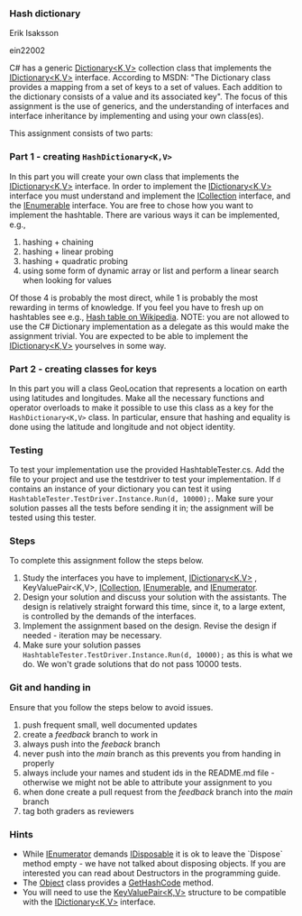 ### Hash dictionary
Erik Isaksson

ein22002

C# has a generic [Dictionary<K,V>](https://msdn.microsoft.com/en-us/library/xfhwa508(v=vs.110).aspx) collection class that implements the [IDictionary<K,V>](https://msdn.microsoft.com/en-us/library/s4ys34ea(v=vs.110).aspx) interface. According to MSDN: "The Dictionary class provides a mapping from a set of keys to a set of values. Each addition to the dictionary consists of a value and its associated key". The focus of this assignment is the use of generics, and the understanding of interfaces and interface inheritance by implementing and using your own class(es).

This assignment consists of two parts:

### Part 1 - creating `HashDictionary<K,V>`

In this part you will create your own class that implements the [IDictionary<K,V>](https://msdn.microsoft.com/en-us/library/s4ys34ea(v=vs.110).aspx) interface. In order to implement the [IDictionary<K,V>](https://msdn.microsoft.com/en-us/library/s4ys34ea(v=vs.110).aspx) interface you must understand and implement the [ICollection<T>](https://msdn.microsoft.com/en-us/library/92t2ye13(v=vs.110).aspx) interface, and the [IEnumerable<T>](https://msdn.microsoft.com/en-us/library/9eekhta0(v=vs.110).aspx) interface. You are free to chose how you want to implement the hashtable. There are various ways it can be implemented, e.g., 

1. hashing + chaining 
2. hashing + linear probing
3. hashing + quadratic probing
4. using some form of dynamic array or list and perform a linear search when looking for values

Of those 4 is probably the most direct, while 1 is probably the most rewarding in terms of knowledge. If you feel you have to fresh up on hashtables see e.g., [Hash table on Wikipedia](https://en.wikipedia.org/wiki/Hash_table). NOTE: you are not allowed to use the C# Dictionary implementation as a delegate as this would make the assignment trivial. You are expected to be able to implement the [IDictionary<K,V>](https://msdn.microsoft.com/en-us/library/s4ys34ea(v=vs.110).aspx) yourselves in some way.

### Part 2 - creating classes for keys

In this part you will a class GeoLocation that represents a location on earth using latitudes and longitudes. Make all the necessary functions and operator overloads to make it possible to use this class as a key for the `HashDictionary<K,V>` class. In particular, ensure that hashing and equality is done using the latitude and longitude and not object identity.

### Testing

To test your implementation use the provided HashtableTester.cs. Add the file to your project and use the testdriver to test your implementation. If `d` contains an instance of your dictionary you can test it using `HashtableTester.TestDriver.Instance.Run(d, 10000);`. Make sure your solution passes all the tests before sending it in; the assignment will be tested using this tester.

### Steps

To complete this assignment follow the steps below.

1. Study the interfaces you have to implement, [IDictionary<K,V>](https://msdn.microsoft.com/en-us/library/s4ys34ea(v=vs.110).aspx) , KeyValuePair<K,V>, [ICollection<T>](https://msdn.microsoft.com/en-us/library/92t2ye13(v=vs.110).aspx), [IEnumerable<T>](https://msdn.microsoft.com/en-us/library/9eekhta0(v=vs.110).aspx), and [IEnumerator<T>](https://msdn.microsoft.com/en-us/library/78dfe2yb(v=vs.110).aspx).
2. Design your solution and discuss your solution with the assistants. The design is relatively straight forward this time, since it, to a large extent, is controlled by the demands of the interfaces.
3. Implement the assignment based on the design. Revise the design if needed - iteration may be necessary.
4. Make sure your solution passes `HashtableTester.TestDriver.Instance.Run(d, 10000);` as this is what we do. We won't grade solutions that do not pass 10000 tests.

### Git and handing in

Ensure that you follow the steps below to avoid issues.

1. push frequent small, well documented updates
2. create a *feedback* branch to work in 
3. always push into the *feeback* branch
4. never push into the *main* branch as this prevents you from handing in properly
5. always include your names and student ids in the README.md file - otherwise we might not be able to attribute your assignment to you
6. when done create a pull request from the *feedback* branch into the *main* branch
7. tag both graders as reviewers


### Hints

- While [IEnumerator<T>](https://msdn.microsoft.com/en-us/library/78dfe2yb(v=vs.110).aspx) demands [IDisposable](https://msdn.microsoft.com/en-us/library/system.idisposable(v=vs.110).aspx) it is ok to leave the `Dispose` method empty - we have not talked about disposing objects. If you are interested you can read about Destructors in the programming guide.
- The [Object](https://msdn.microsoft.com/en-us/library/system.object(v=vs.110).aspx) class provides a [GetHashCode](https://msdn.microsoft.com/en-us/library/system.object.gethashcode(v=vs.110).aspx) method.
- You will need to use the [KeyValuePair<K,V>](https://msdn.microsoft.com/en-us/library/5tbh8a42(v=vs.110).aspx) structure to be compatible with the [IDictionary<K,V>](https://msdn.microsoft.com/en-us/library/s4ys34ea(v=vs.110).aspx) interface.
